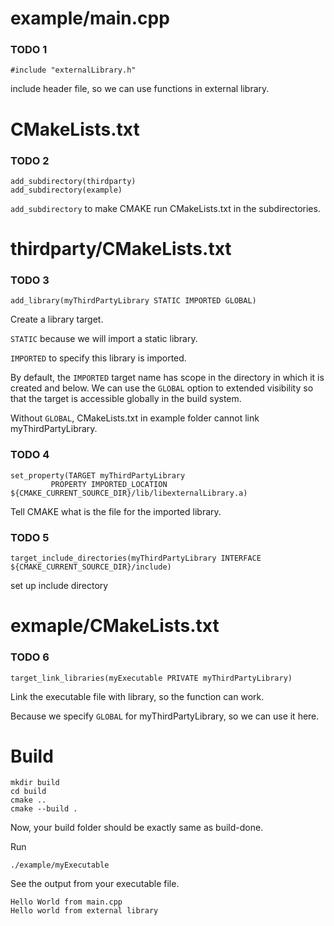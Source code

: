 # example/main.cpp

### TODO 1
```
#include "externalLibrary.h"
```
include header file, so we can use functions in external library.

# CMakeLists.txt

### TODO 2
```
add_subdirectory(thirdparty)
add_subdirectory(example)
```
`add_subdirectory` to make CMAKE run CMakeLists.txt in the subdirectories.

# thirdparty/CMakeLists.txt

### TODO 3
```
add_library(myThirdPartyLibrary STATIC IMPORTED GLOBAL)
```
Create a library target.

`STATIC` because we will import a static library.

`IMPORTED` to specify this library is imported.

By default, the `IMPORTED` target name has scope in the directory in which it is created and below. We can use the `GLOBAL` option to extended visibility so that the target is accessible globally in the build system.

Without `GLOBAL`, CMakeLists.txt in example folder cannot link myThirdPartyLibrary.

### TODO 4
```
set_property(TARGET myThirdPartyLibrary
	     PROPERTY IMPORTED_LOCATION ${CMAKE_CURRENT_SOURCE_DIR}/lib/libexternalLibrary.a)
```
Tell CMAKE what is the file for the imported library.

### TODO 5
```
target_include_directories(myThirdPartyLibrary INTERFACE ${CMAKE_CURRENT_SOURCE_DIR}/include)
```
set up include directory


# exmaple/CMakeLists.txt

### TODO 6
```
target_link_libraries(myExecutable PRIVATE myThirdPartyLibrary)
```
Link the executable file with library, so the function can work.

Because we specify `GLOBAL` for myThirdPartyLibrary, so we can use it here.

# Build
```
mkdir build
cd build
cmake ..
cmake --build .
```
Now, your build folder should be exactly same as build-done.

Run
```
./example/myExecutable
```
See the output from your executable file.
```
Hello World from main.cpp
Hello world from external library
```
